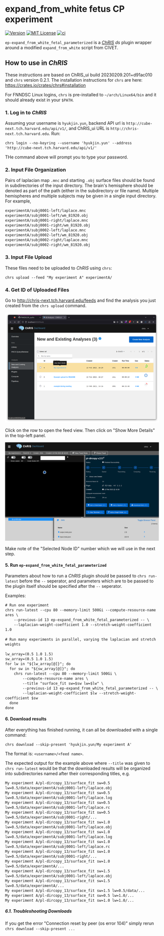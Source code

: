 # expand_from_white fetus CP experiment

[![Version](https://img.shields.io/docker/v/fnndsc/ep-expand_from_white_fetal_parameterized?sort=semver)](https://hub.docker.com/r/fnndsc/ep-expand_from_white_fetal_parameterized)
[![MIT License](https://img.shields.io/github/license/fnndsc/ep-expand_from_white_fetal_parameterized)](https://github.com/FNNDSC/ep-expand_from_white_fetal_parameterized/blob/main/LICENSE)
[![ci](https://github.com/FNNDSC/ep-expand_from_white_fetal_parameterized/actions/workflows/ci.yml/badge.svg)](https://github.com/FNNDSC/ep-expand_from_white_fetal_parameterized/actions/workflows/ci.yml)

`ep-expand_from_white_fetal_parameterized` is a [_ChRIS_](https://chrisproject.org/)
_ds_ plugin wrapper around a modified `expand_from_white` script from CIVET.

## How to use in _ChRIS_

These instructions are based on ChRIS_ui build 20230209.201+d91ac010
and `chrs` version 0.2.1. The installation instructions for `chrs` are here: https://crates.io/crates/chrs#installation

For FNNDSC Linux logins, `chrs` is pre-installed to `~/arch/Linux64/bin`
and it should already exist in your `$PATH`.

### 1. Log in to _ChRIS_

Assuming your username is `hyukjin.yun`, backend API url is `http://cube-next.tch.harvard.edu/api/v1/`,
and ChRIS_ui URL is `http://chris-next.tch.harvard.edu`. Run:

```shell
chrs login --no-keyring --username 'hyukjin.yun' --address 'http://cube-next.tch.harvard.edu/api/v1/'
```

THe command above will prompt you to type your password.

### 2. Input File Organization

Pairs of laplacian map `.mnc` and starting `.obj` surface files should be found
in subdirectories of the input directory. The brain's hemisphere should be denoted
as part of the path (either in the subdirectory or file name).
Multiple hemispheres and multiple subjects may be given in a single input directory.
For example,

```
experimentA/subj0001-left/laplace.mnc
experimentA/subj0001-left/wm_81920.obj
experimentA/subj0001-right/laplace.mnc
experimentA/subj0001-right/wm_81920.obj
experimentA/subj0002-left/laplace.mnc
experimentA/subj0002-left/wm_81920.obj
experimentA/subj0002-right/laplace.mnc
experimentA/subj0002-right/wm_81920.obj
```

### 3. Input File Upload

These files need to be uploaded to _ChRIS_ using `chrs`:

```shell
chrs upload --feed "My experiment A" experimentA/
```

### 4. Get ID of Uploaded Files

Go to http://chris-next.tch.harvard.edu/feeds and find the analysis
you just created from the `chrs upload` command.

![Feeds](screenshots/feeds.png)

Click on the row to open the feed view. Then click on "Show More Details" in the top-left panel.

![Feed View](screenshots/feed_view.png)

Make note of the "Selected Node ID" number which we will use in the next step.

#### 5. Run `ep-expand_from_white_fetal_parameterized`

Parameters about how to run a _ChRIS_ plugin should be passed to `chrs run-latest` before the `--` seperator, and parameters which are to be passed to the plugin itself should be specified after the `--` seperator.

Examples:

```shell
# Run one experiment
chrs run-latest --cpu 80 --memory-limit 500Gi --compute-resource-name ares \
    --previous-id 13 ep-expand_from_white_fetal_parameterized -- \
    --laplacian-weight-coefficient 1.0 --stretch-weight-coefficient 1.0
    
# Run many experiments in parallel, varying the laplacian and stretch weights

lw_array=(0.5 1.0 1.5)
sw_array=(0.5 1.0 1.5)
for lw in "${lw_array[@]}"; do
  for sw in "${sw_array[@]}"; do
    chrs run-latest --cpu 80 --memory-limit 500Gi \
        --compute-resource-name ares \
        --title "surface_fit sw=$sw lw=$lw" \
        --previous-id 13 ep-expand_from_white_fetal_parameterized -- \
        --laplacian-weight-coefficient $lw --stretch-weight-coefficient $sw
  done
done
```

#### 6. Download results

After everything has finished running, it can all be downloaded with a single command:

```shell
chrs download --skip-present 'hyukjin.yun/My experiment A'
```

The format is: `<username>/<feed name>`.

The expected output for the example above where `--title` was given to `chrs run-latest`
would be that the downloaded results will be organized into subdirectories named after
their corresponding titles, e.g.

```
My experiment A/pl-dircopy_13/surface_fit sw=0.5 lw=0.5/data/experimentA/subj0001-left/laplace.obj
My experiment A/pl-dircopy_13/surface_fit sw=0.5 lw=0.5/data/experimentA/subj0001-left/laplace.log
My experiment A/pl-dircopy_13/surface_fit sw=0.5 lw=0.5/data/experimentA/subj0001-left/laplace.rc
My experiment A/pl-dircopy_13/surface_fit sw=0.5 lw=0.5/data/experimentA/subj0001-right/...
My experiment A/pl-dircopy_13/surface_fit sw=1.0 lw=0.5/data/experimentA/subj0001-left/laplace.obj
My experiment A/pl-dircopy_13/surface_fit sw=1.0 lw=0.5/data/experimentA/subj0001-left/laplace.log
My experiment A/pl-dircopy_13/surface_fit sw=1.0 lw=0.5/data/experimentA/subj0001-left/laplace.rc
My experiment A/pl-dircopy_13/surface_fit sw=1.0 lw=0.5/data/experimentA/subj0001-right/...
My experiment A/pl-dircopy_13/surface_fit sw=1.0 lw=0.5/data/experimentA/...
My experiment A/pl-dircopy_13/surface_fit sw=1.5 lw=0.5/data/experimentA/subj0001-left/laplace.obj
My experiment A/pl-dircopy_13/surface_fit sw=1.5 lw=0.5/data/experimentA/...
My experiment A/pl-dircopy_13/surface_fit sw=1.5 lw=0.5/data/...
My experiment A/pl-dircopy_13/surface_fit sw=0.5 lw=1.0/...
My experiment A/pl-dircopy_13/surface_fit sw=1.0 lw=1.0/...
```

##### 6.1. Troubleshooting Downloads

If you get the error "Connection reset by peer (os error 104)"
simply rerun `chrs download --skip-present ...`

